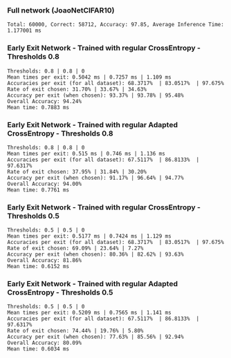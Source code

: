 ### Full network (JoaoNetCIFAR10)

```
Total: 60000, Correct: 58712, Accuracy: 97.85, Average Inference Time: 1.177001 ms
```

### Early Exit Network - Trained with regular CrossEntropy - Thresholds 0.8

```
Thresholds: 0.8 | 0.8 | 0
Mean times per exit: 0.5042 ms | 0.7257 ms | 1.109 ms
Accuracies per exit (for all dataset): 68.3717%  | 83.0517%  | 97.675% 
Rate of exit chosen: 31.70% | 33.67% | 34.63%
Accuracy per exit (when chosen): 93.37% | 93.78% | 95.48%
Overall Accuracy: 94.24%
Mean time: 0.7883 ms
```

### Early Exit Network - Trained with regular Adapted CrossEntropy - Thresholds 0.8

```
Thresholds: 0.8 | 0.8 | 0
Mean times per exit: 0.515 ms | 0.746 ms | 1.136 ms
Accuracies per exit (for all dataset): 67.5117%  | 86.8133%  | 97.6317% 
Rate of exit chosen: 37.95% | 31.84% | 30.20%
Accuracy per exit (when chosen): 91.17% | 96.64% | 94.77%
Overall Accuracy: 94.00%
Mean time: 0.7761 ms
```

### Early Exit Network - Trained with regular CrossEntropy - Thresholds 0.5

```
Thresholds: 0.5 | 0.5 | 0
Mean times per exit: 0.5177 ms | 0.7424 ms | 1.129 ms
Accuracies per exit (for all dataset): 68.3717%  | 83.0517%  | 97.675% 
Rate of exit chosen: 69.09% | 23.64% | 7.27%
Accuracy per exit (when chosen): 80.36% | 82.62% | 93.63%
Overall Accuracy: 81.86%
Mean time: 0.6152 ms
```

### Early Exit Network - Trained with regular Adapted CrossEntropy - Thresholds 0.5

```
Thresholds: 0.5 | 0.5 | 0
Mean times per exit: 0.5209 ms | 0.7565 ms | 1.141 ms
Accuracies per exit (for all dataset): 67.5117%  | 86.8133%  | 97.6317% 
Rate of exit chosen: 74.44% | 19.76% | 5.80%
Accuracy per exit (when chosen): 77.63% | 85.56% | 92.94%
Overall Accuracy: 80.09%
Mean time: 0.6034 ms
```
